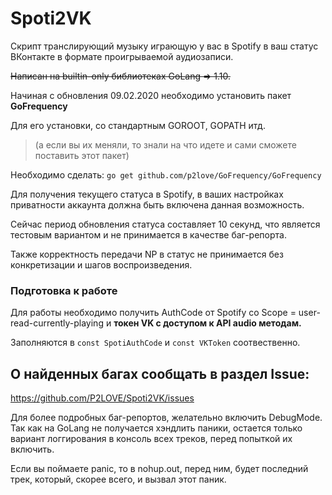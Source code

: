 # Spoti2VK

Скрипт транслирующий музыку играющую у вас в Spotify в ваш статус ВКонтакте в формате проигрываемой аудиозаписи.

<del> Написан на builtin-only библиотеках GoLang => 1.10. </del>
 
Начиная с обновления 09.02.2020 необходимо установить пакет **GoFrequency**

Для его установки, со стандартным GOROOT, GOPATH итд. 
<blockquote>(а если вы их меняли, то знали на что идете и сами сможете поставить этот пакет)</blockquote>

Необходимо сделать:
`go get github.com/p2love/GoFrequency/GoFrequency`

Для получения текущего статуса в Spotify, в ваших настройках приватности аккаунта должна быть включена данная возможность.

Сейчас период обновления статуса составляет 10 секунд, что является тестовым вариантом и не принимается в качестве баг-репорта.

Также корректность передачи NP в статус не принимается без конкретизации и шагов воспроизведения.

### Подготовка к работе

Для работы необходимо получить AuthCode от Spotify со Scope = user-read-currently-playing и **токен VK с доступом к API audio методам.**

Заполняются в `const SpotiAuthCode` и `const VKToken` соотвественно.



## О найденных багах сообщать в раздел Issue:
https://github.com/P2LOVE/Spoti2VK/issues

Для более подробных баг-репортов, желательно включить DebugMode. Так как на GoLang не получается хэндлить паники, остается только вариант логгирования в консоль всех треков, перед попыткой их включить.

Если вы поймаете panic, то в nohup.out, перед ним, будет последний трек, который, скорее всего, и вызвал этот паник.
